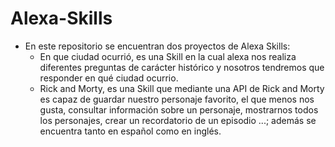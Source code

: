 # Alexa-Skills
* En este repositorio se encuentran dos proyectos de Alexa Skills:
  - En que ciudad ocurrió, es una Skill en la cual alexa nos realiza diferentes preguntas de carácter histórico y nosotros tendremos que responder en qué ciudad ocurrio.
  - Rick and Morty, es una Skill que mediante una API de Rick and Morty es capaz de guardar nuestro personaje favorito, el que menos nos gusta, consultar información sobre un personaje, mostrarnos todos los personajes, crear un recordatorio de un episodio ...; además se encuentra tanto en español como en inglés.
